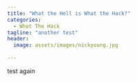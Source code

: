 ```yaml
---
title: "What the Hell is What the Hack?"
categories:
  - What The Hack
tagline: "another test"
header:
  image: assets/images/nickyoung.jpg
  
---
```


test again
